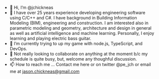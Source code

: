 - 👋 Hi, I’m @jchickneas
- 👀 I have over 25 years experience developing engineering software using C/C++ and C#.  I have background in Building Information Modeling (BIM), engineering and construction.  I am interested also in parametric modeling and geometry, architecture and design in general as well as artificial intelligence and machine learning.  Personally, I enjoy learning and playing electric bass guitar.
- 🌱 I’m currently trying to up my game with node.js, TypeScript, and DevOps.
- 💞️ Not really looking to collaborate on anything at the moment b/c my schedule is quite busy, but, welcome any thoughful discussion.
- 📫 How to reach me ... Contact me here or on twitter @pe_jch or email me at jason.chickneas@gmail.com

<!---
jchickneas/jchickneas is a ✨ special ✨ repository because its `README.md` (this file) appears on your GitHub profile.
You can click the Preview link to take a look at your changes.
--->
